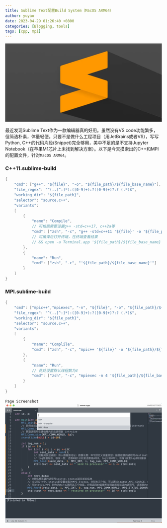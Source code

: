 ```yaml
---
title: Sublime Text配置Build System（MacOS ARM64）
author: yuyao
date: 2023-04-29 01:26:40 +0800 
categories: [Blogging, tools]
tags: [cpp, mpi]
---
```


![sublime.png](https://raw.githubusercontent.com/acse-yj522/acse-yj522.github.io/main/_posts/figures/230429sublime.webp)



最近发现Sublime Text作为一款编辑器真的好用。虽然没有VS code功能繁多，但简洁朴素，体量轻便。只要不是做什么工程项目（用JetBrains或者VS），写写Python, C++的代码片段(Snippet)完全够用，美中不足的是不支持Jupyter Notebook（在苹果M1芯片上未找到解决方案）。以下是今天摸索出的C++和MPI的配置文件，针对`MacOS ARM64`。

### C++11.sublime-build

```c++
{   
    "cmd": ["g++", "${file}", "-o", "${file_path}/${file_base_name}"],
    "file_regex": "^(..[^:]*):([0-9]+):?([0-9]+)?:? (.*)$",
    "working_dir": "${file_path}",
    "selector": "source.c++",
    "variants":
    [
        {
            "name": "Compile",
          	// 可根据需要设置g++ -std=c++17, c++2a等
            "cmd": ["zsh", "-c", "g++ -std=c++11 '${file}' -o '${file_path}/${file_base_name}'"] 
          	// 可编译后打开终端，在终端查看结果
            // && open -a Terminal.app '${file_path}/${file_base_name}'
        },
        {
            "name": "Run",
            "cmd": ["zsh", "-c", "'${file_path}/${file_base_name}'"]
        }
    ]
}
```

### MPI.sublime-build

```c++
{    
    "cmd": ["mpic++","mpiexec", "-n", "${file}", "-o", "${file_path}/${file_base_name}"],
    "file_regex": "^(..[^:]*):([0-9]+):?([0-9]+)?:? (.*)$",
    "working_dir": "${file_path}",
    "selector": "source.c++",
    "variants":
    [
        {
            "name": "Complile",
            "cmd": ["zsh", "-c", "mpic++ '${file}' -o '${file_path}/${file_base_name}'"]
        },
        {
            "name": "Run",
            // 此处设置默认线程数为4
            "cmd": ["zsh", "-c", "mpiexec -n 4 '${file_path}/${file_base_name}'"]
        }
    ]
}
```
`Page Screenshot`
![screenshot.png](https://raw.githubusercontent.com/acse-yj522/acse-yj522.github.io/main/_posts/figures/230429screenshot.png)
